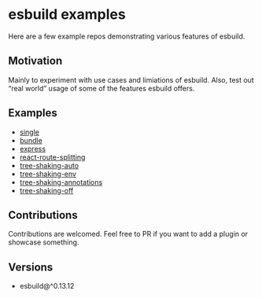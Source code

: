 # esbuild examples

Here are a few example repos demonstrating various features of esbuild.

## Motivation 

Mainly to experiment with use cases and limiations of esbuild. Also, test out “real world” usage of some of the features esbuild offers.

## Examples

- [single](./examples/single)
- [bundle](./exmaples/bundle)
- [express](./examples/express)
- [react-route-splitting](./examples/react-route-splitting)
- [tree-shaking-auto](./examples/tree-shaking-auto)
- [tree-shaking-env](./examples/tree-shaking-env)
- [tree-shaking-annotations](./examples/shaking-annotations)
- [tree-shaking-off](./examples/tree-shaking-off)

## Contributions 

Contributions are welcomed. Feel free to PR if you want to add a plugin or showcase something.

## Versions

- esbuild@^0.13.12

